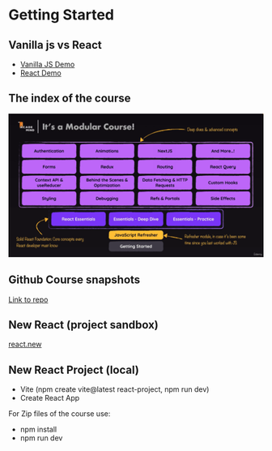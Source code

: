 # Getting Started
## Vanilla js vs React
- [Vanilla JS Demo](https://codesandbox.io/p/sandbox/vanilla-js-demo-6049kj?file=%2Findex.js)
- [React Demo](https://codesandbox.io/p/sandbox/react-vs-vanilla-demo-uc08fv)

## The index of the course

![Alt text](./index.png "a title")

## Github Course snapshots

[Link to repo](https://github.com/academind/react-complete-guide-course-resources)

## New React (project sandbox)

[react.new](https://react.new)

## New React Project (local)
- Vite (npm create vite@latest react-project, npm run dev)
- Create React App

For Zip files of the course use:
- npm install
- npm run dev